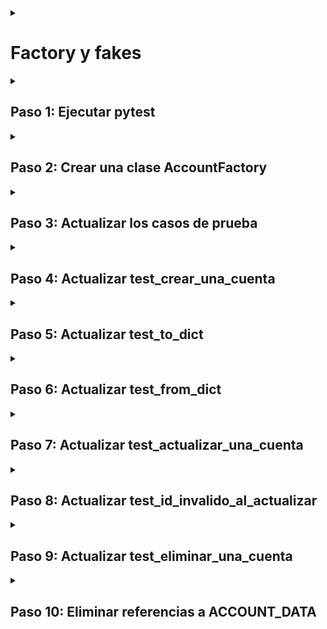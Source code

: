 <details>
<summary>
<h1>
Factory y fakes
</h1>
</summary>

A menudo necesitas datos falsos(fakes) para realizar pruebas. Por supuesto, puedes usar algunos datos de muestra "codificados" en tus pruebas. Pero, ¿qué sucede si necesitas cientos o incluso miles de registros de datos de prueba? Eso puede ser tedioso de crear y mantener.

En esta actividad, veremos cómo usar un paquete de Python popular llamado **FactoryBoy** para proporcionar datos falsos para las pruebas.


### Objetivos de aprendizaje

Después de completar este laboratorio, serás capaz de:

- Entender cómo crear una clase Factory.
- Utilizar la clase Faker y atributos Fuzzy para proporcionar datos de prueba realistas.
- Escribir casos de prueba que usen clases Factory para proporcionar datos de prueba.

</details>

<details>
<summary>
<h2>
Paso 1: Ejecutar pytest
</h2>
</summary>

Antes de realizar cualquier cambio en el código, quieres asegurarte de que todos los casos de prueba están pasando. De lo contrario, podrías encontrarte con casos de prueba fallidos más adelante y no sabrás si los causaste al fallar o si ya estaban fallando antes de cambiar algo.

Ejecutemos `pytest` y aseguremos que todas las pruebas están pasando con una cobertura de prueba del **100%**.

```bash
pytest --cov=models
```

Deberías ver una salida similar a la siguiente:

```
============================= test session starts ==============================
platform linux -- Python 3.x.x, pytest-6.x.x, py-1.x.x, pluggy-0.x.x
rootdir: /ruta/a/tu/proyecto
plugins: cov-2.x.x
collected 8 items

tests/test_account.py ........                                           [100%]

----------- coverage: platform linux, python 3.x.x-final-0 -----------
Name                 Stmts   Miss  Cover   Missing
--------------------------------------------------
models/__init__.py       7      0   100%
models/account.py       44      0   100%
--------------------------------------------------
TOTAL                   51      0   100%

============================== 8 passed in 0.5s ===============================
```

Ahora podemos proceder a modificar el código.

</details>

<details>
<summary>
<h2>
Paso 2: Crear una clase AccountFactory
</h2>
</summary>

En este paso, crearemos una clase `AccountFactory`.

Abre el archivo `models/account.py` para familiarizarte con los atributos de la clase `Account`. Estos son los mismos atributos que necesitarás agregar a la clase `AccountFactory`.

Abre el archivo `tests/factories.py` en tu editor de código.

Queremos aprovechar el hecho de que **FactoryBoy** viene con la clase **Faker**, que tiene [proveedores falsos](https://faker.readthedocs.io/en/master/providers/baseprovider.html) y una serie de [atributos Fuzzy](https://factoryboy.readthedocs.io/en/stable/fuzzy.html).

Aquí hay algunos proveedores útiles para la clase Faker:

```python
Faker("name")
Faker("email")
Faker("phone_number")
```

Aquí hay algunos atributos Fuzzy que podrían ser útiles:

```python
FuzzyChoice(choices=[True, False])
FuzzyDate(date(2008, 1, 1))
```

Usa los proveedores de **Faker** y los atributos **Fuzzy** para crear datos falsos para los campos `id`, `name`, `email`, `phone_number`, `disabled` y `date_joined` agregándolos a la clase `AccountFactory`.

#### Solución para el paso 2

```python
import factory
from datetime import date
from factory.fuzzy import FuzzyChoice, FuzzyDate
from models.account import Account

class AccountFactory(factory.Factory):
    """Crea cuentas falsas"""

    class Meta:
        model = Account

    id = factory.Sequence(lambda n: n)
    name = factory.Faker("name")
    email = factory.Faker("email")
    phone_number = factory.Faker("phone_number")
    disabled = FuzzyChoice(choices=[True, False])
    date_joined = FuzzyDate(date(2008, 1, 1))
```

</details>

<details>
<summary>
<h2>
Paso 3: Actualizar los casos de prueba
</h2>
</summary>

En este paso, actualizaremos los casos de prueba para usar la nueva `AccountFactory` que creaste en el paso anterior.

Abre el archivo `tests/test_account.py`. Luego, agrega la siguiente importación cerca de la parte superior del archivo, después de las otras importaciones. Esto importará tu nueva clase `AccountFactory` desde el módulo `factories`:

```python
from factories import AccountFactory
```

En los pasos restantes, queremos cambiar todas las referencias a `Account` para que ahora usen `AccountFactory`. Haremos esto una prueba a la vez.

Comencemos con la prueba `test_crear_todas_las_cuentas()`. Elimina las referencias a `ACCOUNT_DATA` y `Account` y reemplázalas con `AccountFactory`. Además, cambia el código para crear 10 Cuentas.

Ejecuta `pytest` para asegurarte de que los casos de prueba aún pasan.

```bash
pytest --cov=models
```

#### Solución para el paso 3

```python
def test_crear_todas_las_cuentas(self):
    """Prueba la creación de múltiples Cuentas"""
    for _ in range(10):
        account = AccountFactory()
        account.create()
    assert len(Account.all()) == 10
```

</details>

<details>
<summary>
<h2>
Paso 4: Actualizar test_crear_una_cuenta
</h2>
</summary>

En este paso, actualizaremos la prueba `test_crear_una_cuenta()`. Modifica el código para eliminar las referencias a `ACCOUNT_DATA` y `Account` y reemplázalas con `AccountFactory`.

Ejecuta `pytest` para asegurarte de que los casos de prueba aún pasan.

```bash
pytest --cov=models
```

#### Solución para el paso 4

```python
def test_crear_una_cuenta(self):
    """Prueba la creación de una Cuenta usando datos conocidos"""
    account = AccountFactory()
    account.create()
    assert len(Account.all()) == 1
```

</details>

<details>
<summary>
<h2>
Paso 5: Actualizar test_to_dict
</h2>
</summary>

En este paso, actualizaremos la prueba `test_to_dict()`. Modifica el código para eliminar las referencias a `ACCOUNT_DATA` y `Account` y reemplázalas con `AccountFactory`.

Ejecuta `pytest` para asegurarte de que los casos de prueba aún pasan.

```bash
pytest --cov=models
```

#### Solución para el paso 5

```python
def test_to_dict(self):
    """Prueba la serialización de una cuenta a un diccionario"""
    account = AccountFactory()
    result = account.to_dict()
    assert account.name == result["name"]
    assert account.email == result["email"]
    assert account.phone_number == result["phone_number"]
    assert account.disabled == result["disabled"]
    assert account.date_joined == result["date_joined"]
```

</details>

<details>
<summary>
<h2>
Paso 6: Actualizar test_from_dict
</h2>
</summary>

En este paso, actualizaremos la prueba `test_from_dict()`. Modifica el código para eliminar las referencias a `ACCOUNT_DATA` y `Account` y reemplázalas con `AccountFactory`.

Ejecuta `pytest` para asegurarte de que los casos de prueba aún pasan.

```bash
pytest --cov=models
```

#### Solución para el paso 6

```python
def test_from_dict(self):
    """Prueba la deserialización de una cuenta desde un diccionario"""
    data = AccountFactory().to_dict()
    account = Account()
    account.from_dict(data)
    assert account.name == data["name"]
    assert account.email == data["email"]
    assert account.phone_number == data["phone_number"]
    assert account.disabled == data["disabled"]
```

</details>

<details>
<summary>
<h2>
Paso 7: Actualizar test_actualizar_una_cuenta
</h2>
</summary>

En este paso, actualizaremos la prueba `test_actualizar_una_cuenta()`. Modifica el código para eliminar las referencias a `ACCOUNT_DATA` y `Account` y reemplázalas con `AccountFactory`.

Ejecuta `pytest` para asegurarte de que los casos de prueba aún pasan.

```bash
pytest --cov=models
```

#### Solución para el paso 7

```python
def test_actualizar_una_cuenta(self):
    """Prueba la actualización de una Cuenta usando datos conocidos"""
    account = AccountFactory()
    account.create()
    assert account.id is not None
    account.name = "Rumpelstiltskin"
    account.update()
    found = Account.find(account.id)
    assert found.name == account.name
```

</details>

<details>
<summary>
<h2>
Paso 8: Actualizar test_id_invalido_al_actualizar
</h2>
</summary>

En este paso, actualizaremos la prueba `test_id_invalido_al_actualizar()`. Modifica el código para eliminar las referencias a `ACCOUNT_DATA` y `Account` y reemplázalas con `AccountFactory`.

Ejecuta `pytest` para asegurarte de que los casos de prueba aún pasan.

```bash
pytest --cov=models
```

#### Solución para el paso 8

```python
import pytest

def test_id_invalido_al_actualizar(self):
    """Prueba la actualización con un ID inválido"""
    account = AccountFactory()
    account.id = None
    with pytest.raises(DataValidationError):
        account.update()
```

</details>

<details>
<summary>
<h2>
Paso 9: Actualizar test_eliminar_una_cuenta
</h2>
</summary>

En este paso, actualizaremos la prueba `test_eliminar_una_cuenta()`. Modifica el código para eliminar las referencias a `ACCOUNT_DATA` y `Account` y reemplázalas con `AccountFactory`.

Ejecuta `pytest` para asegurarte de que los casos de prueba aún pasan.

```bash
pytest --cov=models
```

#### Solución para el paso 9

```python
def test_eliminar_una_cuenta(self):
    """Prueba la eliminación de una Cuenta usando datos conocidos"""
    account = AccountFactory()
    account.create()
    assert len(Account.all()) == 1
    account.delete()
    assert len(Account.all()) == 0
```

</details>

<details>
<summary>
<h2>
Paso 10: Eliminar referencias a ACCOUNT_DATA
</h2>
</summary>

Dado que hemos reemplazado todas las instancias de `ACCOUNT_DATA` con `AccountFactory`, podemos limpiar el código eliminando todas las referencias restantes a `ACCOUNT_DATA` y también eliminar la carga desde el archivo de datos JSON.

#### Solución 10a

Elimina la línea 31 de `setUp()`:

```python
def setUp(self):
    """Trunca las tablas"""
    db.session.query(Account).delete()
    db.session.commit()
```

#### Solución 10b

Elimina las líneas 20-22 de `setUpClass()`:

```python
@classmethod
def setUpClass(cls):
    """Carga los datos necesarios para las pruebas"""
    db.create_all()  # crea nuestras tablas de SQLAlchemy
```

También puedes eliminar la línea que declara `ACCOUNT_DATA`:

```python
# ACCOUNT_DATA = {}   # <- elimina esta línea
```

Finalmente, elimina las líneas 4-5 que importan `json` y `randrange`:

```python
# import json
# from random import randrange
```

Guarda tus cambios y ejecuta `pytest` una última vez para asegurarte de que los casos de prueba aún pasan.

```bash
pytest --cov=models
```

Deberías ver una salida similar a:

```
============================= test session starts ==============================
platform linux -- Python 3.x.x, pytest-6.x.x, py-1.x.x, pluggy-0.x.x
rootdir: /ruta/a/tu/proyecto
plugins: cov-2.x.x
collected 8 items

tests/test_account.py ........                                           [100%]

----------- coverage: platform linux, python 3.x.x-final-0 -----------
Name                 Stmts   Miss  Cover   Missing
--------------------------------------------------
models/__init__.py       7      0   100%
models/account.py       44      0   100%
--------------------------------------------------
TOTAL                   51      0   100%

============================== 8 passed in 0.5s ===============================
```

Esperamos que ahora tengas una buena comprensión de cómo construir una Factory para tus clases utilizando **Faker** y atributos **Fuzzy**. También has aprendido cómo usar una clase Factory en tus casos de prueba para proporcionar datos de prueba ilimitados.

Intenta aplicar lo que has aprendido en tus proyectos personales.  En cualquier lugar donde hayas creado datos estáticos para probar tu código, puedes sustituirlos por factories dinámicas para hacer las pruebas más robustas.

</details>
